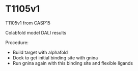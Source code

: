 # T1105v1
T1105v1 from CASP15

Colabfold model
DALI results



Procedure:
- Build target with alphafold
- Dock to get initial binding site with gnina
- Run gnina again with this binding site and flexible ligands
